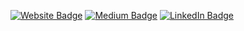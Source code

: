<p><a href="https://gr8rithic.github.io/"><img src="https://img.shields.io/badge/-rithic.me-4E69C8?style=flat-square&amp;labelColor=4E69C8&amp;logo=Firefox&amp;link=https://gr8rithic.github.io/" alt="Website Badge"></a> <a href="https://medium.com/@serbis"><img src="https://img.shields.io/badge/-@serbis-14c767?style=flat-square&amp;labelColor=14c767&amp;logo=Medium&amp;link=https://medium.com/@serbis" alt="Medium Badge"></a> <a href="https://www.linkedin.com/in/serbis/"><img src="https://img.shields.io/badge/-@serbis-0077B5?style=flat-square&amp;labelColor=0077B5&amp;logo=LinkedIn&amp;link=https://www.linkedin.com/in/serbis/" alt="LinkedIn Badge"></a>
